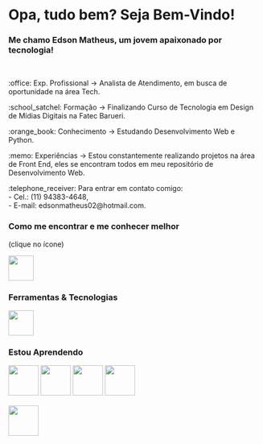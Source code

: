 # Opa, tudo bem? Seja Bem-Vindo!
### Me chamo Edson Matheus, um jovem apaixonado por tecnologia!      

<br>
<p>:office: Exp. Profissional -> Analista de Atendimento, em busca de oportunidade na área Tech.</p>
<p>:school_satchel: Formação -> Finalizando Curso de Tecnologia em Design de Mídias Digitais na Fatec Barueri.</p>
<p>:orange_book: Conhecimento -> Estudando Desenvolvimento Web e Python.</p>
<p>:memo: Experiências -> Estou constantemente realizando projetos na área de Front End, eles se encontram todos em meu repositório de Desenvolvimento Web.</p>
<p>:telephone_receiver: Para entrar em contato comigo:<br>
    - Cel.: (11) 94383-4648,<br>
    - E-mail: edsonmatheus02@hotmail.com.</p>

### Como me encontrar e me conhecer melhor 
<p>(clique no ícone)</p>
<a href="https://www.linkedin.com/in/edson-matheus-b5a0171ba/" target="_blank">
<img src="https://cdn.jsdelivr.net/gh/devicons/devicon/icons/linkedin/linkedin-original.svg" href="https://www.linkedin.com/in/edson-matheus-b5a0171ba/" height=50px weight=50px />
</a>

### Ferramentas & Tecnologias
<img src="https://cdn.jsdelivr.net/gh/devicons/devicon/icons/git/git-original.svg" height=50px weight=50px />

### Estou Aprendendo
<div>
<img src="https://cdn.jsdelivr.net/gh/devicons/devicon/icons/html5/html5-original.svg" width="60" />      
<img src="https://cdn.jsdelivr.net/gh/devicons/devicon/icons/css3/css3-original.svg" width="60" />
<img src="https://cdn.jsdelivr.net/gh/devicons/devicon/icons/javascript/javascript-original.svg" width="60" /> 
<img src="https://cdn.jsdelivr.net/gh/devicons/devicon/icons/react/react-original.svg" width="60"/> <br><br>   
<img src="https://cdn.jsdelivr.net/gh/devicons/devicon/icons/python/python-original.svg" width="60" />
          
</div>
